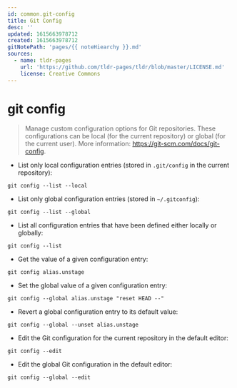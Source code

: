 ```yaml
---
id: common.git-config
title: Git Config
desc: ''
updated: 1615663978712
created: 1615663978712
gitNotePath: 'pages/{{ noteHiearchy }}.md'
sources:
  - name: tldr-pages
    url: 'https://github.com/tldr-pages/tldr/blob/master/LICENSE.md'
    license: Creative Commons
---
```

# git config

> Manage custom configuration options for Git repositories.
> These configurations can be local (for the current repository) or global (for the current user).
> More information: <https://git-scm.com/docs/git-config>.

- List only local configuration entries (stored in `.git/config` in the current repository):

`git config --list --local`

- List only global configuration entries (stored in `~/.gitconfig`):

`git config --list --global`

- List all configuration entries that have been defined either locally or globally:

`git config --list`

- Get the value of a given configuration entry:

`git config alias.unstage`

- Set the global value of a given configuration entry:

`git config --global alias.unstage "reset HEAD --"`

- Revert a global configuration entry to its default value:

`git config --global --unset alias.unstage`

- Edit the Git configuration for the current repository in the default editor:

`git config --edit`

- Edit the global Git configuration in the default editor:

`git config --global --edit`

